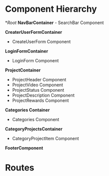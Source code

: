 # Component Hierarchy

**Root*
  **NavBarContainer**
    - SearchBar Component

**CreaterUserFormContainer**
  - CreateUserForm Component

**LoginFormContainer**
  - LoginForm Component


**ProjectContainer**
  - ProjectHeader Component
  - ProjectVideo Component
  - ProjectStatus Component
  - ProjectDescription Component
  - ProjectRewards Component

**Categories Container**
  - Categories Component

**CategoryProjectsContainer**
  - CategoryProjectItem Component

**FooterComponent**

# Routes

